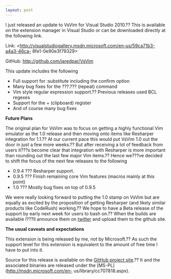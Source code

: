 ```yaml
---
layout: post
---
```

I just released an update to VsVim for Visual Studio 2010.?? This is available
on the extension manager in Visual Studio or can be downloaded directly at the
following link.

Link: <http://visualstudiogallery.msdn.microsoft.com/en-us/59ca71b3-a4a3-46ca-
8fe1-0e90e3f79329>

GitHub: <http://github.com/jaredpar/VsVim>

This update includes the following

  * Full support for :substitute including the confirm option 
  * Many bug fixes for the ???.??? (repeat) command 
  * Vim style regular expression support.?? Previous releases used BCL regexes 
  * Support for the + (clipboard) register 
  * And of course many bug fixes 

**Future Plans**

The original plan for VsVim was to focus on getting a highly functional Vim
emulator as the 1.0 release and then moving onto items like Resharper
integration for 1.1.?? At our current pace this would put VsVim 1.0 out the
door in just a few more weeks.?? But after receiving a lot of feedback from
users it???s become clear that integration with Resharper is more important than
rounding out the last few major Vim items.?? Hence we???ve decided to shift the
focus of the next few releases to the following

  * 0.9.4 ??? Resharper support. 
  * 0.9.5 ??? Finish remaining core Vim features (macros mainly at this point) 
  * 1.0 ??? Mostly bug fixes on top of 0.9.5 

We were really looking forward to putting the 1.0 stamp on VsVim but are
equally as excited by the proposition of getting Resharper (and likely similar
products like CodeRush) working.?? We hope to have a Beta release of the
support by early next week for users to bash on.?? When the builds are
available I???ll announce them on [twitter](http://twitter.com/jaredpar) and
upload them to the github site.

**The usual caveats and expectations**

This extension is being released by me, not by Microsoft.?? As such the support
level for this extension is equivalent to the amount of free time I have to
put into it.

Source for this release is available on the [GitHub project
site](http://github.com/jaredpar/VsVim).?? It and the associated binaries are
released under the [MS-PL](http://msdn.microsoft.com/en-
us/library/cc707818.aspx).

